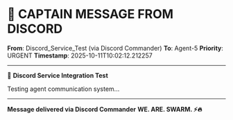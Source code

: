 # 🚨 CAPTAIN MESSAGE FROM DISCORD

**From**: Discord_Service_Test (via Discord Commander)
**To**: Agent-5
**Priority**: URGENT
**Timestamp**: 2025-10-11T10:02:12.212257

---

🧪 **Discord Service Integration Test**

Testing agent communication system...

---

**Message delivered via Discord Commander**
**WE. ARE. SWARM. ⚡️🔥**
